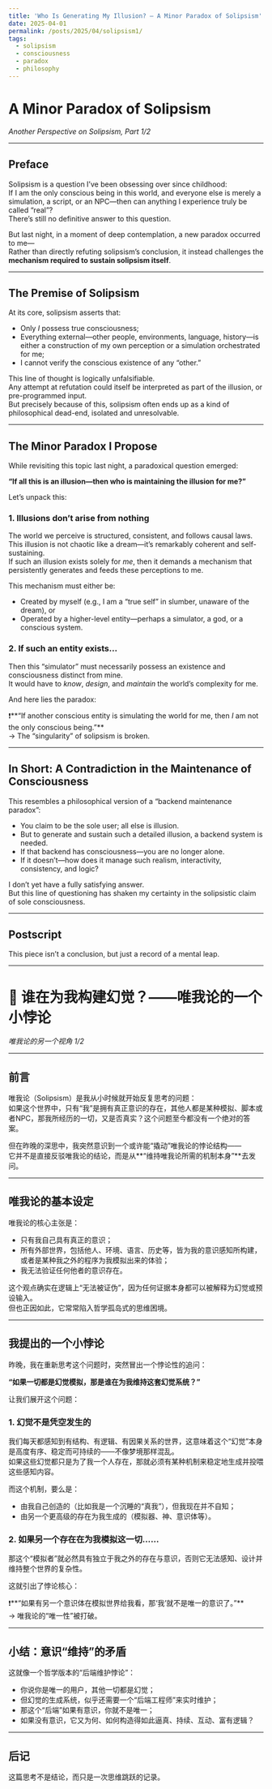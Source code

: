 ```yaml
---
title: 'Who Is Generating My Illusion? — A Minor Paradox of Solipsism'
date: 2025-04-01
permalink: /posts/2025/04/solipsism1/
tags:
  - solipsism
  - consciousness
  - paradox
  - philosophy
---
```


# A Minor Paradox of Solipsism
*Another Perspective on Solipsism, Part 1/2*  

---

## Preface

Solipsism is a question I’ve been obsessing over since childhood:  
If I am the only conscious being in this world, and everyone else is merely a simulation, a script, or an NPC—then can anything I experience truly be called “real”?  
There’s still no definitive answer to this question.

But last night, in a moment of deep contemplation, a new paradox occurred to me—  
Rather than directly refuting solipsism’s conclusion, it instead challenges the **mechanism required to sustain solipsism itself**.

---

## The Premise of Solipsism

At its core, solipsism asserts that:
- Only *I* possess true consciousness;
- Everything external—other people, environments, language, history—is either a construction of my own perception or a simulation orchestrated for me;
- I cannot verify the conscious existence of any “other.”

This line of thought is logically unfalsifiable.  
Any attempt at refutation could itself be interpreted as part of the illusion, or pre-programmed input.  
But precisely because of this, solipsism often ends up as a kind of philosophical dead-end, isolated and unresolvable.

---

## The Minor Paradox I Propose

While revisiting this topic last night, a paradoxical question emerged:

**“If all this is an illusion—then who is maintaining the illusion for me?”**

Let’s unpack this:

### 1. Illusions don’t arise from nothing

The world we perceive is structured, consistent, and follows causal laws.  
This illusion is not chaotic like a dream—it’s remarkably coherent and self-sustaining.  
If such an illusion exists solely for *me*, then it demands a mechanism that persistently generates and feeds these perceptions to me.

This mechanism must either be:
- Created by myself (e.g., I am a “true self” in slumber, unaware of the dream), or
- Operated by a higher-level entity—perhaps a simulator, a god, or a conscious system.

### 2. If such an entity exists…

Then this “simulator” must necessarily possess an existence and consciousness distinct from mine.  
It would have to *know*, *design*, and *maintain* the world’s complexity for me.

And here lies the paradox:

❗️**“If another conscious entity is simulating the world for me, then *I* am not the only conscious being.”**  
→ The “singularity” of solipsism is broken.

---

## In Short: A Contradiction in the Maintenance of Consciousness

This resembles a philosophical version of a “backend maintenance paradox”:
- You claim to be the sole user; all else is illusion.
- But to generate and sustain such a detailed illusion, a backend system is needed.
- If that backend has consciousness—you are no longer alone.
- If it doesn’t—how does it manage such realism, interactivity, consistency, and logic?

I don’t yet have a fully satisfying answer.  
But this line of questioning has shaken my certainty in the solipsistic claim of sole consciousness.  

---

## Postscript

This piece isn’t a conclusion, but just a record of a mental leap.


---

# 🌌 谁在为我构建幻觉？——唯我论的一个小悖论  
*唯我论的另一个视角 1/2*  

---

## 前言

唯我论（Solipsism）是我从小时候就开始反复思考的问题：  
如果这个世界中，只有“我”是拥有真正意识的存在，其他人都是某种模拟、脚本或者NPC，那我所经历的一切，又是否真实？这个问题至今都没有一个绝对的答案。

但在昨晚的深思中，我突然意识到一个或许能“撬动”唯我论的悖论结构——  
它并不是直接反驳唯我论的结论，而是从**“维持唯我论所需的机制本身”**去发问。

---

## 唯我论的基本设定

唯我论的核心主张是：
- 只有我自己具有真正的意识；
- 所有外部世界，包括他人、环境、语言、历史等，皆为我的意识感知所构建，或者是某种我之外的程序为我模拟出来的体验；
- 我无法验证任何他者的意识存在。

这个观点确实在逻辑上“无法被证伪”，因为任何证据本身都可以被解释为幻觉或预设输入。  
但也正因如此，它常常陷入哲学孤岛式的思维困境。

---

## 我提出的一个小悖论

昨晚，我在重新思考这个问题时，突然冒出一个悖论性的追问：

**“如果一切都是幻觉模拟，那是谁在为我维持这套幻觉系统？”**

让我们展开这个问题：

### 1. 幻觉不是凭空发生的

我们每天都感知到有结构、有逻辑、有因果关系的世界，这意味着这个“幻觉”本身是高度有序、稳定而可持续的——不像梦境那样混乱。  
如果这些幻觉都只是为了我一个人存在，那就必须有某种机制来稳定地生成并投喂这些感知内容。

而这个机制，要么是：
- 由我自己创造的（比如我是一个沉睡的“真我”），但我现在并不自知；
- 由另一个更高级的存在为我生成的（模拟器、神、意识体等）。

### 2. 如果另一个存在在为我模拟这一切……

那这个“模拟者”就必然具有独立于我之外的存在与意识，否则它无法感知、设计并维持整个世界的复杂性。

这就引出了悖论核心：

❗️**“如果有另一个意识体在模拟世界给我看，那‘我’就不是唯一的意识了。”**  
→ 唯我论的“唯一性”被打破。

---

## 小结：意识“维持”的矛盾

这就像一个哲学版本的“后端维护悖论”：
- 你说你是唯一的用户，其他一切都是幻觉；
- 但幻觉的生成系统，似乎还需要一个“后端工程师”来实时维护；
- 那这个“后端”如果有意识，你就不是唯一；
- 如果没有意识，它又为何、如何构造得如此逼真、持续、互动、富有逻辑？


---

## 后记

这篇思考不是结论，而只是一次思维跳跃的记录。  

